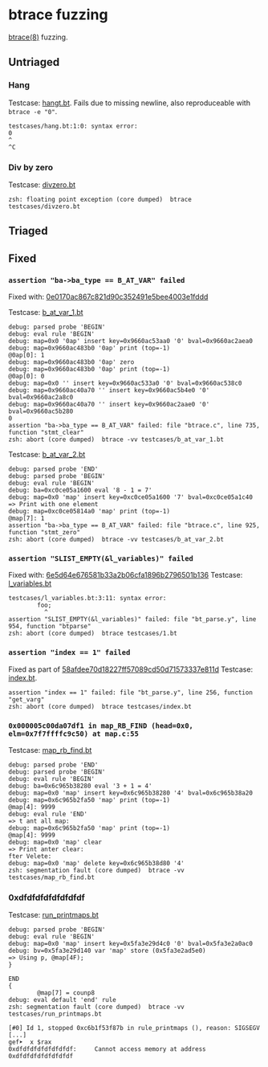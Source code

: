 # btrace fuzzing

[btrace(8)](http://man.openbsd.org/btrace) fuzzing.

## Untriaged

### Hang

Testcase: [hangt.bt](./testcases/hang.bt).
Fails due to missing newline, also reproduceable with `btrace -e "0"`.

```
testcases/hang.bt:1:0: syntax error:
0
^
^C
```

### Div by zero

Testcase: [divzero.bt](./testcases/divzero.bt)

```
zsh: floating point exception (core dumped)  btrace testcases/divzero.bt
```

## Triaged

## Fixed

### `assertion "ba->ba_type == B_AT_VAR" failed`

Fixed with: [0e0170ac867c821d90c352491e5bee4003e1fddd](https://github.com/openbsd/src/commit/0e0170ac867c821d90c352491e5bee4003e1fddd)

Testcase: [b_at_var_1.bt](./testcases/resolved/b_at_var_1.bt)

```
debug: parsed probe 'BEGIN'
debug: eval rule 'BEGIN'
debug: map=0x0 '0ap' insert key=0x9660ac53aa0 '0' bval=0x9660ac2aea0
debug: map=0x9660ac483b0 '0ap' print (top=-1)
@0ap[0]: 1
debug: map=0x9660ac483b0 '0ap' zero
debug: map=0x9660ac483b0 '0ap' print (top=-1)
@0ap[0]: 0
debug: map=0x0 '' insert key=0x9660ac533a0 '0' bval=0x9660ac538c0
debug: map=0x9660ac40a70 '' insert key=0x9660ac5b4e0 '0' bval=0x9660ac2a8c0
debug: map=0x9660ac40a70 '' insert key=0x9660ac2aae0 '0' bval=0x9660ac5b280
0
assertion "ba->ba_type == B_AT_VAR" failed: file "btrace.c", line 735, function "stmt_clear"
zsh: abort (core dumped)  btrace -vv testcases/b_at_var_1.bt
```

Testcase: [b_at_var_2.bt](./testcases/resolved/b_at_var_2.bt)

```
debug: parsed probe 'END'
debug: parsed probe 'BEGIN'
debug: eval rule 'BEGIN'
debug: ba=0xc0ce05a1600 eval '8 - 1 = 7'
debug: map=0x0 'map' insert key=0xc0ce05a1600 '7' bval=0xc0ce05a1c40
=> Print with one element
debug: map=0xc0ce05814a0 'map' print (top=-1)
@map[7]: 1
assertion "ba->ba_type == B_AT_VAR" failed: file "btrace.c", line 925, function "stmt_zero"
zsh: abort (core dumped)  btrace -vv testcases/b_at_var_2.bt
```

### `assertion "SLIST_EMPTY(&l_variables)" failed`

Fixed with: [6e5d64e676581b33a2b06cfa1896b2796501b136](https://github.com/openbsd/src/commit/6e5d64e676581b33a2b06cfa1896b2796501b136)
Testcase: [l_variables.bt](testcases/resolved/l_variables.bt)

```
testcases/l_variables.bt:3:11: syntax error:
        foo;
          ^
assertion "SLIST_EMPTY(&l_variables)" failed: file "bt_parse.y", line 954, function "btparse"
zsh: abort (core dumped)  btrace testcases/1.bt
```

### `assertion "index == 1" failed`

Fixed as part of [58afdee70d18227ff57089cd50d71573337e811d](https://github.com/openbsd/src/commit/58afdee70d18227ff57089cd50d71573337e811d)
Testcase: [index.bt](./testcases/resolved/index.bt).

```
assertion "index == 1" failed: file "bt_parse.y", line 256, function "get_varg"
zsh: abort (core dumped)  btrace testcases/index.bt
```

### `0x000005c00da07df1 in map_RB_FIND (head=0x0, elm=0x7f7ffffc9c50) at map.c:55`

Testcase: [map_rb_find.bt](./testcases/map_rb_find.bt)

```
debug: parsed probe 'END'
debug: parsed probe 'BEGIN'
debug: eval rule 'BEGIN'
debug: ba=0x6c965b38280 eval '3 + 1 = 4'
debug: map=0x0 'map' insert key=0x6c965b38280 '4' bval=0x6c965b38a20
debug: map=0x6c965b2fa50 'map' print (top=-1)
@map[4]: 9999
debug: eval rule 'END'
=> t ant all map:
debug: map=0x6c965b2fa50 'map' print (top=-1)
@map[4]: 9999
debug: map=0x0 'map' clear
=> Print anter clear:
fter Velete:
debug: map=0x0 'map' delete key=0x6c965b38d80 '4'
zsh: segmentation fault (core dumped)  btrace -vv testcases/map_rb_find.bt
```

### 0xdfdfdfdfdfdfdfdf

Testcase: [run_printmaps.bt](./testcases/run_printmaps.bt)

```
debug: parsed probe 'BEGIN'
debug: eval rule 'BEGIN'
debug: map=0x0 'map' insert key=0x5fa3e29d4c0 '0' bval=0x5fa3e2a0ac0
debug: bv=0x5fa3e29d140 var 'map' store (0x5fa3e2ad5e0)
=> Using p, @map[4F);
}

END
{
        @map[7] = counp8
debug: eval default 'end' rule
zsh: segmentation fault (core dumped)  btrace -vv testcases/run_printmaps.bt
```

```
[#0] Id 1, stopped 0xc6b1f53f87b in rule_printmaps (), reason: SIGSEGV
[...]
gef➤  x $rax
0xdfdfdfdfdfdfdfdf:     Cannot access memory at address 0xdfdfdfdfdfdfdfdf
```

